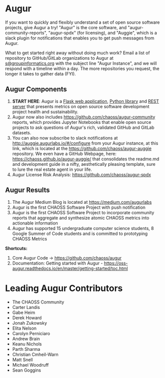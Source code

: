 # Augur

If you want to quickly and flexibly understand a set of open source software projects, give Augur a try! "Augur" is the core software, and "augur-community-reports", "augur-spdx" (for licensing), and "Auggie", which is a slack plugin for notifications that enables you to get push messages from Augur.

What to get started right away without doing much work? Email a list of repository to GitHub/GitLab organizations to Augur at s@groupinformatics.org with the subject line "Augur Instance", and we will respond with a timeline within a day. The more repositories you request, the longer it takes to gather data (FYI). 

## Augur Components
1. **START HERE**: Augur is a [Flask web application](http://augur.osshealth.io), [Python library](https://oss-augur.readthedocs.io/en/dev/library-documentation/python.html) and [REST server](http://augur.osshealth.io/static/api_docs/) that presents metrics on open source software development project health and sustainability.
2. Augur now also includes https://github.com/chaoss/augur-community reports, which provides Jupyter Notebooks that enable open source projects to ask questions of Augur's rich, validated GitHub and GitLab datasets. 
3. You can also now subscribe to slack notifications at http://auggie.augurlabs.io/#/configure from your Augur instance, at this link, which is located at the https://github.com/chaoss/augur-auggie repository. We even have a GitHub Webpage, here: https://chaoss.github.io/augur-auggie/ that consolidates the readme.md and development guide in a nifty, aesthetically pleasing template, sure to lure the real estate agent in your life. 
4. Augur License Risk Analysis: https://github.com/chaoss/augur-spdx

## Augur Results
1. The Augur Medium Blog is located at https://medium.com/augurlabs
2. Augur is the first CHAOSS Software Project with push notification
3. Augur is the first CHAOSS Software Project to incorporate community reports that aggregate and synthesize atomic CHAOSS metrics into actionable information
4. Augur has supported 15 undergraduate computer science students, 8 Google Summer of Code students and is committed to prototyping CHAOSS Metrics

**Shortcuts:**
1. Core Augur Code → https://github.com/chaoss/augur
2. Documentation: Getting started with Augur - https://oss-augur.readthedocs.io/en/master/getting-started/toc.html


# Leading Augur Contributors
 - The CHAOSS Community
 - Carter Landis
 - Gabe Heim
 - Derek Howard
 - Jonah Zukowsky
 - Elita Nelson
 - Carolyn Perniciaro
 - Andrew Brain
 - Keanu Nichols
 - Parth Sharma
 - Christian Cmheil-Warn
 - Matt Snell
 - Michael Woodruff
 - Sean Goggins
